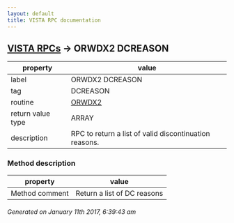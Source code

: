 ```yaml
---
layout: default
title: VISTA RPC documentation
---
```




## [VISTA RPCs](TableOfContent.md) &#8594; ORWDX2 DCREASON 

 property | value 
--- | --- 
 label | ORWDX2 DCREASON
 tag | DCREASON
 routine | [ORWDX2](http://code.osehra.org/dox/Routine_ORWDX2_source.html)
 return value type | ARRAY
 description | RPC to return a list of valid discontinuation reasons.


### Method description

 property | value 
--- | --- 
 Method comment | Return a list of DC reasons




 ###### Generated on January 11th 2017, 6:39:43 am